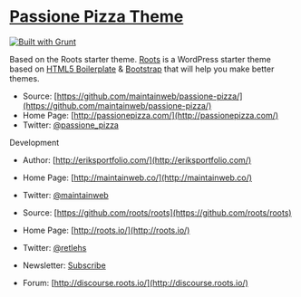 # [Passione Pizza Theme](http://passionepizza.com/)

[![Built with Grunt](https://cdn.gruntjs.com/builtwith.png)](http://gruntjs.com/)

Based on the Roots starter theme. [Roots](http://roots.io/) is a WordPress starter theme based on [HTML5 Boilerplate](http://html5boilerplate.com/) & [Bootstrap](http://getbootstrap.com/) that will help you make better themes.

* Source: [https://github.com/maintainweb/passione-pizza/](https://github.com/maintainweb/passione-pizza/)
* Home Page: [http://passionepizza.com/](http://passionepizza.com/)
* Twitter: [@passione_pizza](https://twitter.com/passione_pizza)

Development
* Author: [http://eriksportfolio.com/](http://eriksportfolio.com/)
* Home Page: [http://maintainweb.co/](http://maintainweb.co/)
* Twitter: [@maintainweb](https://twitter.com/maintainweb)

* Source: [https://github.com/roots/roots](https://github.com/roots/roots)
* Home Page: [http://roots.io/](http://roots.io/)
* Twitter: [@retlehs](https://twitter.com/retlehs)
* Newsletter: [Subscribe](http://roots.io/subscribe/)
* Forum: [http://discourse.roots.io/](http://discourse.roots.io/)
